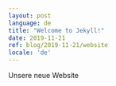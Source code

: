 ```yaml
---
layout: post
language: de
title: "Welcome to Jekyll!"
date: 2019-11-21
ref: blog/2019-11-21/website
locale: 'de'
---
```


Unsere neue Website

